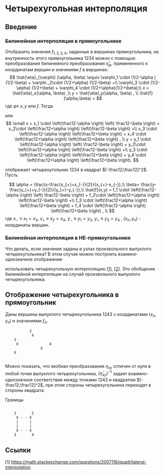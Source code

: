 # Четырехугольная интерполяция

## Введение

### Билинейная интерполяция в прямоугольнике
Отобразить значения $f_{1,2,3,4}$, заданные  в вершинах прямоугольника, на внутренность этого прямоугольника $1234$ можно с помощью преобразования билинейного преобразования $\hat{\eta}_{\varphi}$, примененного к координатам вершин и значениям $f$  в вершинах:
$$
\hat{\eta}_{\varphi} (\alpha, \beta) \equiv
  \varphi_1 \cdot (1/2-\alpha )  (1/2-\beta) +  \varphi _2\cdot (1/2+\alpha) (1/2-\beta)  +\\
  \varphi_3  \cdot (1/2-\alpha) (1/2+\beta)  + \varphi_4 \cdot  (1/2+\alpha)(1/2+\beta);\\
x = \hat{\eta}_x(\alpha, \beta) ,\\
y = \hat{\eta}_y(\alpha, \beta) , \\
\hat{f}(\alpha,\beta) =
$$
где $\varphi \equiv$  $x,y$ или $f$. Тогда

или
$$ 
\small
x = 
   x_1 \cdot \left(\frac12-\alpha \right)  \left( \frac12-\beta \right) +
   x_2\cdot \left(\frac12+\alpha \right)   \left(\frac12-\beta \right)  +\\
   x_3  \cdot \left(\frac12-\alpha \right)  \left(\frac12+\beta \right)  + 
   x_4 \cdot  \left(\frac12+\alpha \right) \left(\frac12+\beta \right) , \\
 y = 
   y_1 \cdot \left(\frac12-\alpha \right)  \left( \frac12-\beta \right) +
   y_2\cdot \left(\frac12+\alpha \right)   \left(\frac12-\beta \right)  +\\ 
   y_3  \cdot \left(\frac12-\alpha \right)  \left(\frac12+\beta \right)  + 
   y_4 \cdot  \left(\frac12+\alpha \right) \left(\frac12+\beta \right).
$$

отображает четырехугольник $1234$ в квадрат $[-\frac12;\frac12]^2$. Пусть

$$
\alpha = \frac{x-\frac{x_{+}+x_{-}}{2}}{x_{+}-x_{-}},\\
\beta= \frac{y-\frac{y_{+}+y_{-}}{2}}{y_{+}-y_{-}},\\
\hat{f}(x,y) = 
   f_1 \cdot \left(\frac12-\alpha \right)  \left( \frac12-\beta \right) +
   f_2\cdot \left(\frac12+\alpha \right)   \left(\frac12-\beta \right)  +\\
   f_3  \cdot \left(\frac12+\alpha \right)  \left(\frac12+\beta \right)  + 
   f_4 \cdot  \left(\frac12-\alpha \right) \left(\frac12+\beta \right) , \\
$$
где $x_{-}\equiv x_1=x_3$, $x_{+} \equiv x_2=x_4$,  $y_{-} \equiv y_1=y_2$,  $y_{+} \equiv y_3=y_4$ ,  $(x_n,y_n)$ - координаты вершин.

### Билинейная интерполяция в НЕ-прямоугольнике
Что делать, если значения заданы в узлах произвольного  выпуклого четырехугольника? В этом случае можно построить взаимно-однозначное отображение

 использовать четырехугольную интерполяцию [[1]](https://math.stackexchange.com/questions/2007116/quadrilateral-interpolation), [[2]](http://reedbeta.com/blog/quadrilateral-interpolation-part-2/). Это обобщение билинейной интерполяции на случай произвольного выпуклого четырехугольника.

## Отображение четырехугольника в прямоугольник
Даны  вершины выпуклого четырехугольника $1243$  с координатами $(x_n,y_n)$ и значениями $f_n$. 

```ascii
           2
            X                                
    1 
     X              4
                X
    X
   
```



Можно показать, что якобиан преобразования $\eta_{xy}$ отличен от нуля в любой точке выпуклого четырехугольника,   $(\hat{\eta}_{xy})^{-1}$ задает взаимно-однозначное соответствие между точками  $1243$ и квадратом $[-\frac12;\frac12]^2$, при этом стороны четырехугольника переходят в стороны квадрата.


Границы


```ascii

    1       2
     X - - X
     |     |
     |     |
     X - - X
    3       4
   ```


## Ссылки
[1] https://math.stackexchange.com/questions/2007116/quadrilateral-interpolation
<!--stackedit_data:
eyJoaXN0b3J5IjpbLTEzODc3MzgzOTksMTM3MDMzODk3NCwxMj
UzOTI3MTE5LDIxMDY4Mjg1ODUsMTIyNzk5NzQ5NywtMTQxOTIw
NDUyNCwtMTA1NTU0OTQyMywtMTkyODc4MjAyOCw3MDk0MzUxOD
YsNjA0NDg1NDk1LDE0NTkwMTYyMjAsMTkxMDcxMzU0NywyNzg5
MDM3NTEsMTc4NTgzOTc0OSwtMTk3NzEyNTM0OSwtMTQ3NDYwND
Y5MCwxMjU4ODExNTk0LC0xMjYxMDI3ODUwLC0xNTY3NTUxNDYx
LDMxNzg2NDQ1NV19
-->